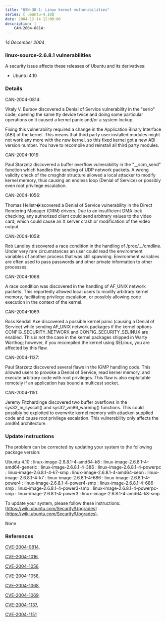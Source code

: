 ```yaml
---
title: "USN-38-1: Linux kernel vulnerabilities"
series: [ ubuntu-4.10]
date: 2004-12-14 12:00:00
description: |
    CAN-2004-0814:
--- 
```

 
 

*14 December 2004*

### linux-source-2.6.8.1 vulnerabilities

A security issue affects these releases of Ubuntu and its derivatives:

* Ubuntu 4.10

### Details

CAN-2004-0814:

 Vitaly V. Bursov discovered a Denial of Service vulnerability in the &quot;serio&quot; code; opening the same tty device twice and doing some particular operations on it caused a kernel panic and/or a system lockup. 

 Fixing this vulnerability required a change in the Application Binary Interface (ABI) of the kernel. This means that third party user installed modules might not work any more with the new kernel, so this fixed kernel got a new ABI version number. You have to recompile and reinstall all third party modules.

CAN-2004-1016:

 Paul Starzetz discovered a buffer overflow vulnerability in the &quot;__scm_send&quot; function which handles the sending of UDP network packets. A wrong validity check of the cmsghdr structure allowed a local attacker to modify kernel memory, thus causing an endless loop (Denial of Service) or possibly even root privilege escalation.

CAN-2004-1056:

 Thomas Hellstr�iscovered a Denial of Service vulnerability in the Direct Rendering Manager (DRM) drivers. Due to an insufficient DMA lock checking, any authorized client could send arbitrary values to the video card, which could cause an X server crash or modification of the video output.

CAN-2004-1058:

 Rob Landley discovered a race condition in the handling of /proc/.../cmdline. Under very rare circumstances an user could read the environment variables of another process that was still spawning. Environment variables are often used to pass passwords and other private information to other processes.

CAN-2004-1068:

 A race condition was discovered in the handling of AF_UNIX network packets. This reportedly allowed local users to modify arbitrary kernel memory, facilitating privilege escalation, or possibly allowing code execution in the context of the kernel.

CAN-2004-1069:

 Ross Kendall Axe discovered a possible kernel panic (causing a Denial of Service) while sending AF_UNIX network packages if the kernel options CONFIG_SECURITY_NETWORK and CONFIG_SECURITY_SELINUX are enabled. This is not the case in the kernel packages shipped in Warty Warthog; however, if you recompiled the kernel using SELinux, you are affected by this flaw.

CAN-2004-1137:

 Paul Starzetz discovered several flaws in the IGMP handling code. This allowed users to provoke a Denial of Service, read kernel memory, and execute arbitrary code with root privileges. This flaw is also exploitable remotely if an application has bound a multicast socket.

CAN-2004-1151:

 Jeremy Fitzhardinge discovered two buffer overflows in the sys32_ni_syscall() and sys32_vm86_warning() functions. This could possibly be exploited to overwrite kernel memory with attacker-supplied code and cause root privilege escalation. This vulnerability only affects the amd64 architecture.

### Update instructions

The problem can be corrected by updating your system to the following package version:

Ubuntu 4.10
 : linux-image-2.6.8.1-4-amd64-k8 
 : linux-image-2.6.8.1-4-amd64-generic 
 : linux-image-2.6.8.1-4-386 
 : linux-image-2.6.8.1-4-powerpc 
 : linux-image-2.6.8.1-4-k7-smp 
 : linux-image-2.6.8.1-4-amd64-xeon 
 : linux-image-2.6.8.1-4-k7 
 : linux-image-2.6.8.1-4-686 
 : linux-image-2.6.8.1-4-power4 
 : linux-image-2.6.8.1-4-power4-smp 
 : linux-image-2.6.8.1-4-686-smp 
 : linux-image-2.6.8.1-4-power3-smp 
 : linux-image-2.6.8.1-4-powerpc-smp 
 : linux-image-2.6.8.1-4-power3 
 : linux-image-2.6.8.1-4-amd64-k8-smp 

To update your system, please follow these instructions: [https://wiki.ubuntu.com/Security/Upgrades](https://wiki.ubuntu.com/Security/Upgrades).

None

### References

 
 [CVE-2004-0814](http://people.ubuntu.com/~ubuntu-security/cve/CVE-2004-0814), 

 [CVE-2004-1016](http://people.ubuntu.com/~ubuntu-security/cve/CVE-2004-1016), 

 [CVE-2004-1056](http://people.ubuntu.com/~ubuntu-security/cve/CVE-2004-1056), 

 [CVE-2004-1058](http://people.ubuntu.com/~ubuntu-security/cve/CVE-2004-1058), 

 [CVE-2004-1068](http://people.ubuntu.com/~ubuntu-security/cve/CVE-2004-1068), 

 [CVE-2004-1069](http://people.ubuntu.com/~ubuntu-security/cve/CVE-2004-1069), 

 [CVE-2004-1137](http://people.ubuntu.com/~ubuntu-security/cve/CVE-2004-1137), 

 [CVE-2004-1151](http://people.ubuntu.com/~ubuntu-security/cve/CVE-2004-1151)
 

